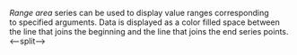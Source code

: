 _Range area_ series can be&nbsp;used to&nbsp;display value ranges corresponding to&nbsp;specified arguments. Data is&nbsp;displayed as&nbsp;a&nbsp;color filled space between the line that joins the beginning and the line that joins the end series points.
<--split-->